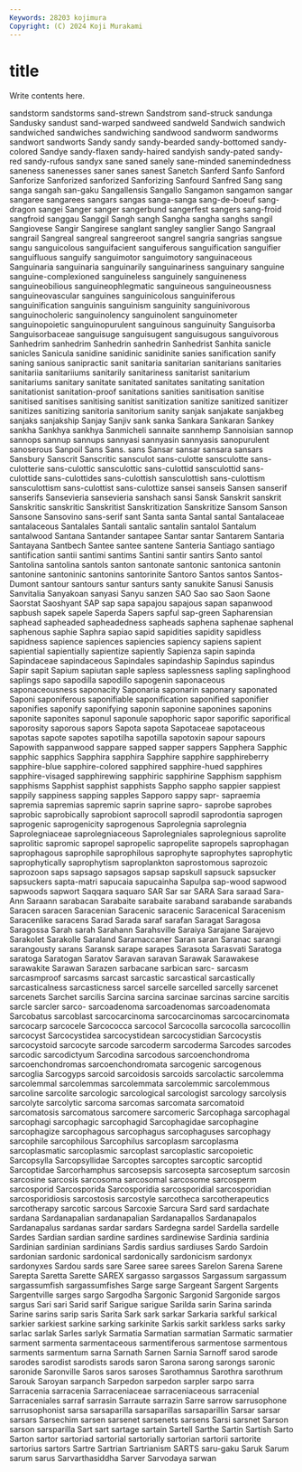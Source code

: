 ```yaml
---
Keywords: 28203 kojimura
Copyright: (C) 2024 Koji Murakami
---
```


# title

Write contents here.



sandstorm sandstorms sand-strewn Sandstrom sand-struck
sandunga Sandusky sandust sand-warped sandweed sandweld Sandwich sandwich sandwiched sandwiches
sandwiching sandwood sandworm sandworms sandwort sandworts Sandy sandy sandy-bearded sandy-bottomed
sandy-colored Sandye sandy-flaxen sandy-haired sandyish sandy-pated sandy-red sandy-rufous sandyx sane
saned sanely sane-minded sanemindedness saneness sanenesses saner sanes sanest Sanetch
Sanferd Sanfo Sanford Sanforize Sanforized sanforized Sanforizing Sanfourd Sanfred Sang
sang sanga sangah san-gaku Sangallensis Sangallo Sangamon sangamon sangar sangaree
sangarees sangars sangas sanga-sanga sang-de-boeuf sang-dragon sangei Sanger sanger sangerbund
sangerfest sangers sang-froid sangfroid sanggau Sanggil Sangh sangh Sangha sangha
sanghs sangil Sangiovese Sangir Sangirese sanglant sangley sanglier Sango Sangraal
sangrail Sangreal sangreal sangreeroot sangrel sangria sangrias sangsue sangu sanguicolous
sanguifacient sanguiferous sanguification sanguifier sanguifluous sanguify sanguimotor sanguimotory sanguinaceous Sanguinaria
sanguinaria sanguinarily sanguinariness sanguinary sanguine sanguine-complexioned sanguineless sanguinely sanguineness sanguineobilious
sanguineophlegmatic sanguineous sanguineousness sanguineovascular sanguines sanguinicolous sanguiniferous sanguinification sanguinis sanguinism
sanguinity sanguinivorous sanguinocholeric sanguinolency sanguinolent sanguinometer sanguinopoietic sanguinopurulent sanguinous sanguinuity
Sanguisorba Sanguisorbaceae sanguisuge sanguisugent sanguisugous sanguivorous Sanhedrim sanhedrim Sanhedrin sanhedrin
Sanhedrist Sanhita sanicle sanicles Sanicula sanidine sanidinic sanidinite sanies sanification
sanify saning sanious sanipractic sanit sanitaria sanitarian sanitarians sanitaries sanitariia
sanitariiums sanitarily sanitariness sanitarist sanitarium sanitariums sanitary sanitate sanitated sanitates
sanitating sanitation sanitationist sanitation-proof sanitations sanities sanitisation sanitise sanitised sanitises
sanitising sanitist sanitization sanitize sanitized sanitizer sanitizes sanitizing sanitoria sanitorium
sanity sanjak sanjakate sanjakbeg sanjaks sanjakship Sanjay Sanjiv sank sanka
Sankara Sankaran Sankey sankha Sankhya sankhya Sanmicheli sannaite sannhemp Sannoisian
sannop sannops sannup sannups sannyasi sannyasin sannyasis sanopurulent sanoserous Sanpoil
Sans Sans. sans Sansar sansar sansara sansars Sansbury Sanscrit Sanscritic
sansculot sans-culotte sansculotte sans-culotterie sans-culottic sansculottic sans-culottid sansculottid sans-culottide sans-culottides
sans-culottish sansculottish sans-culottism sansculottism sans-culottist sans-culottize sansei sanseis Sansen sanserif
sanserifs Sansevieria sansevieria sanshach sansi Sansk Sanskrit sanskrit Sanskritic sanskritic
Sanskritist Sanskritization Sanskritize Sansom Sanson Sansone Sansovino sans-serif sant Santa
santa Santal santal Santalaceae santalaceous Santalales Santali santalic santalin santalol
Santalum santalwood Santana Santander santapee Santar santar Santarem Santaria Santayana
Santbech Santee santee santene Santeria Santiago santiago santification santii santimi
santims Santini santir santirs Santo santol Santolina santolina santols santon
santonate santonic santonica santonin santonine santoninic santonins santorinite Santoro Santos
santos Santos-Dumont santour santours santur santurs santy sanukite Sanusi Sanusis
Sanvitalia Sanyakoan sanyasi Sanyu sanzen SAO Sao sao Saon Saone
Saorstat Saoshyant SAP sap sapa sapajou sapajous sapan sapanwood sapbush
sapek sapele Saperda Sapers sapful sap-green Sapharensian saphead sapheaded sapheadedness
sapheads saphena saphenae saphenal saphenous saphie Saphra sapiao sapid sapidities
sapidity sapidless sapidness sapience sapiences sapiencies sapiency sapiens sapient sapiential
sapientially sapientize sapiently Sapienza sapin sapinda Sapindaceae sapindaceous Sapindales sapindaship
Sapindus sapindus Sapir sapit Sapium sapiutan saple sapless saplessness sapling
saplinghood saplings sapo sapodilla sapodillo sapogenin saponaceous saponaceousness saponacity Saponaria
saponarin saponary saponated Saponi saponiferous saponifiable saponification saponified saponifier saponifies
saponify saponifying saponin saponine saponines saponins saponite saponites saponul saponule
sapophoric sapor saporific saporifical saporosity saporous sapors Sapota sapota Sapotaceae
sapotaceous sapotas sapote sapotes sapotilha sapotilla sapotoxin sapour sapours Sapowith
sappanwood sappare sapped sapper sappers Sapphera Sapphic sapphic sapphics Sapphira
sapphira Sapphire sapphire sapphireberry sapphire-blue sapphire-colored sapphired sapphire-hued sapphires sapphire-visaged
sapphirewing sapphiric sapphirine Sapphism sapphism sapphisms Sapphist sapphist sapphists Sappho
sappho sappier sappiest sappily sappiness sapping sapples Sapporo sappy sapr-
sapraemia sapremia sapremias sapremic saprin saprine sapro- saprobe saprobes saprobic
saprobically saprobiont saprocoll saprodil saprodontia saprogen saprogenic saprogenicity saprogenous Saprolegnia
saprolegnia Saprolegniaceae saprolegniaceous Saprolegniales saprolegnious saprolite saprolitic sapromic sapropel sapropelic
sapropelite sapropels saprophagan saprophagous saprophile saprophilous saprophyte saprophytes saprophytic saprophytically
saprophytism saproplankton saprostomous saprozoic saprozoon saps sapsago sapsagos sapsap sapskull
sapsuck sapsucker sapsuckers sapta-matri sapucaia sapucainha Sapulpa sap-wood sapwood sapwoods
sapwort Saqqara saquaro SAR Sar sar SARA Sara saraad Sara-Ann
Saraann sarabacan Sarabaite sarabaite saraband sarabande sarabands Saracen saracen Saracenian
Saracenic saracenic Saracenical Saracenism Saracenlike saracens Sarad Sarada saraf sarafan
Saragat Saragosa Saragossa Sarah sarah Sarahann Sarahsville Saraiya Sarajane Sarajevo
Sarakolet Sarakolle Saraland Saramaccaner Saran saran Saranac sarangi sarangousty sarans
Saransk sarape sarapes Sarasota Sarasvati Saratoga saratoga Saratogan Saratov Saravan
saravan Sarawak Sarawakese sarawakite Sarawan Sarazen sarbacane sarbican sarc- sarcasm
sarcasmproof sarcasms sarcast sarcastic sarcastical sarcastically sarcasticalness sarcasticness sarcel sarcelle
sarcelled sarcelly sarcenet sarcenets Sarchet sarcilis Sarcina sarcina sarcinae sarcinas
sarcine sarcitis sarcle sarcler sarco- sarcoadenoma sarcoadenomas sarcoadenomata Sarcobatus sarcoblast
sarcocarcinoma sarcocarcinomas sarcocarcinomata sarcocarp sarcocele Sarcococca sarcocol Sarcocolla sarcocolla sarcocollin
sarcocyst Sarcocystidea sarcocystidean sarcocystidian Sarcocystis sarcocystoid sarcocyte sarcode sarcoderm sarcoderma
Sarcodes sarcodes sarcodic sarcodictyum Sarcodina sarcodous sarcoenchondroma sarcoenchondromas sarcoenchondromata sarcogenic
sarcogenous sarcoglia Sarcogyps sarcoid sarcoidosis sarcoids sarcolactic sarcolemma sarcolemmal sarcolemmas
sarcolemmata sarcolemmic sarcolemmous sarcoline sarcolite sarcologic sarcological sarcologist sarcology sarcolysis
sarcolyte sarcolytic sarcoma sarcomas sarcomata sarcomatoid sarcomatosis sarcomatous sarcomere sarcomeric
Sarcophaga sarcophagal sarcophagi sarcophagic sarcophagid Sarcophagidae sarcophagine sarcophagize sarcophagous sarcophagus
sarcophaguses sarcophagy sarcophile sarcophilous Sarcophilus sarcoplasm sarcoplasma sarcoplasmatic sarcoplasmic sarcoplast
sarcoplastic sarcopoietic Sarcopsylla Sarcopsyllidae Sarcoptes sarcoptes sarcoptic sarcoptid Sarcoptidae Sarcorhamphus
sarcosepsis sarcosepta sarcoseptum sarcosin sarcosine sarcosis sarcosoma sarcosomal sarcosome sarcosperm
sarcosporid Sarcosporida Sarcosporidia sarcosporidial sarcosporidian sarcosporidiosis sarcostosis sarcostyle sarcotheca sarcotherapeutics
sarcotherapy sarcotic sarcous Sarcoxie Sarcura Sard sard sardachate sardana Sardanapalian
sardanapalian Sardanapallos Sardanapalos Sardanapalus sardanas sardar sardars Sardegna sardel Sardella
sardelle Sardes Sardian sardian sardine sardines sardinewise Sardinia sardinia Sardinian
sardinian sardinians Sardis sardius sardiuses Sardo Sardoin sardonian sardonic sardonical
sardonically sardonicism sardonyx sardonyxes Sardou sards sare Saree saree sarees
Sarelon Sarena Sarene Sarepta Saretta Sarette SAREX sargasso sargassos Sargassum
sargassum sargassumfish sargassumfishes Sarge sarge Sargeant Sargent Sargents Sargentville sarges
sargo Sargodha Sargonic Sargonid Sargonide sargos sargus Sari sari Sarid
sarif Sarigue sarigue Sarilda sarin Sarina sarinda Sarine sarins sarip
saris Sarita Sark sark sarkar Sarkaria sarkful sarkical sarkier sarkiest
sarkine sarking sarkinite Sarkis sarkit sarkless sarks sarky sarlac sarlak
Sarles sarlyk Sarmatia Sarmatian sarmatian Sarmatic sarmatier sarment sarmenta sarmentaceous
sarmentiferous sarmentose sarmentous sarments sarmentum sarna Sarnath Sarnen Sarnia Sarnoff
sarod sarode sarodes sarodist sarodists sarods saron Sarona sarong sarongs
saronic saronide Saronville Saros saros saroses Sarothamnus Sarothra sarothrum Sarouk
Saroyan sarpanch Sarpedon sarpedon sarpler sarpo sarra Sarracenia sarracenia Sarraceniaceae
sarraceniaceous sarracenial Sarraceniales sarraf sarrasin Sarraute sarrazin Sarre sarrow sarrusophone
sarrusophonist sarsa sarsaparilla sarsaparillas sarsaparillin Sarsar sarsar sarsars Sarsechim sarsen
sarsenet sarsenets sarsens Sarsi sarsnet Sarson sarson sarsparilla Sart sart
sartage sartain Sartell Sarthe Sartin Sartish Sarto Sarton sartor sartoriad
sartorial sartorially sartorian sartorii sartorite sartorius sartors Sartre Sartrian Sartrianism
SARTS saru-gaku Saruk Sarum sarum sarus Sarvarthasiddha Sarver Sarvodaya sarwan
